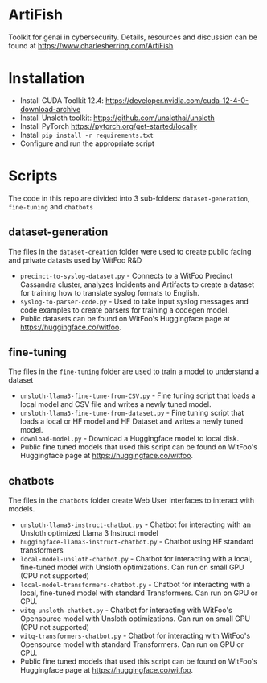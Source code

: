 # ArtiFish
Toolkit for genai in cybersecurity. Details, resources and discussion can be found at https://www.charlesherring.com/ArtiFish

# Installation
- Install CUDA Toolkit 12.4: https://developer.nvidia.com/cuda-12-4-0-download-archive
- Install Unsloth toolkit: https://github.com/unslothai/unsloth
- Install PyTorch https://pytorch.org/get-started/locally
- Install `pip install -r requirements.txt`
- Configure and run the appropriate script

# Scripts
The code in this repo are divided into 3 sub-folders: `dataset-generation`, `fine-tuning` and `chatbots`

## dataset-generation
The files in the `dataset-creation` folder were used to create public facing and private datasts used by WitFoo R&D
- `precinct-to-syslog-dataset.py` - Connects to a WitFoo Precinct Cassandra cluster, analyzes Incidents and Artifacts to create a dataset for training how to translate syslog formats to English.
- `syslog-to-parser-code.py` - Used to take input syslog messages and code examples to create parsers for training a codegen model.
- Public datasets can be found on WitFoo's Huggingface page at https://huggingface.co/witfoo.

## fine-tuning
The files in the `fine-tuning` folder are used to train a model to understand a dataset
- `unsloth-llama3-fine-tune-from-CSV.py` - Fine tuning script that loads a local model and CSV file and writes a newly tuned model.
- `unsloth-llama3-fine-tune-from-dataset.py` - Fine tuning script that loads a local or HF model and HF Dataset and writes a newly tuned model.
- `download-model.py` - Download a Huggingface model to local disk.
- Public fine tuned models that used this script can be found on WitFoo's Huggingface page at https://huggingface.co/witfoo.

## chatbots
The files in the `chatbots` folder create Web User Interfaces to interact with models.
- `unsloth-llama3-instruct-chatbot.py` - Chatbot for interacting with an Unsloth optimized Llama 3 Instruct model
- `huggingface-llama3-instruct-chatbot.py` - Chatbot using HF standard transformers
- `local-model-unsloth-chatbot.py` - Chatbot for interacting with a local, fine-tuned model with Unsloth optimizations. Can run on small GPU (CPU not supported)
- `local-model-transformers-chatbot.py` - Chatbot for interacting with a local, fine-tuned model with standard Transformers. Can run on GPU or CPU.
- `witq-unsloth-chatbot.py` - Chatbot for interacting with WitFoo's Opensource model with Unsloth optimizations. Can run on small GPU (CPU not supported)
- `witq-transformers-chatbot.py` - Chatbot for interacting with WitFoo's Opensource model with standard Transformers. Can run on GPU or CPU.
- Public fine tuned models that used this script can be found on WitFoo's Huggingface page at https://huggingface.co/witfoo.